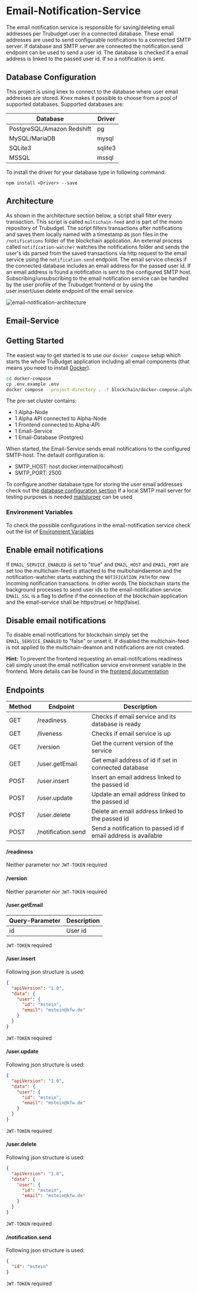 # Email-Notification-Service

The email notification service is responsible for saving/deleting email addresses per Trubudget user in a connected
database. These email addresses are used to send configurable notifications to a connected SMTP server. If database and
SMTP server are connected the notification.send endpoint can be used to send a user id. The database is checked if a
email address is linked to the passed user id. If so a notification is sent.

## Database Configuration

This project is using knex to connect to the database where user email addresses are stored. Knex makes it possible to
choose from a pool of supported databases.
Supported databases are:

| Database                   | Driver  |
| -------------------------- | ------- |
| PostgreSQL/Amazon Redshift | pg      |
| MySQL/MariaDB              | mysql   |
| SQLite3                    | sqlite3 |
| MSSQL                      | mssql   |

To install the driver for your database type in following command:

```
npm install <Driver> --save
```

## Architecture

As shown in the architecture section below, a script shall filter every transaction. This script is
called `multichain-feed` and is part of the mono repository of Trubudget. The script filters transactions after
notifications and saves them locally named with a timestamp as json files in the `/notifications` folder of the
blockchain application.
An external process called `notification-watcher` watches the notifications folder and sends the user's ids parsed from
the saved transactions via http request to the email service using the `notification.send` endpoint.
The email service checks if the connected database includes an email address for the passed user id. If an email address
is found a notification is sent to the configured SMTP host.
Subscribing/unsubscribing to the email notification service can be handled by the user profile of the Trubudget frontend
or by using the user.insert/user.delete endpoint of the email service.

![email-notification-architecture](./doc/images/email-notification-architecture.png)

## Email-Service

## Getting Started

The easiest way to get started is to use our `docker compose` setup which starts the whole TruBudget
application including all email components (that means you need to
install [Docker](https://www.docker.com/community-edition#/download)).

```bash
cd docker-compose
cp .env.example .env
docker compose --project-directory . -f blockchain/docker-compose.alphanode.yml -f api/docker-compose.yml -f frontend/docker-compose.yml -f email-notification-service/docker-compose.yml up
```

The pre-set cluster contains:

- 1 Alpha-Node
- 1 Alpha API connected to Alpha-Node
- 1 Frontend connected to Alpha-API
- 1 Email-Service
- 1 Email-Database (Postgres)

When started, the Email-Service sends email notifications to the configured SMTP-host. The default configuration is:

- SMTP_HOST: host.docker.internal(localhost)
- SMTP_PORT: 2500

To configure another database type for storing the user email addresses check out
the [database configuration section](#database-configuration)
If a local SMTP mail server for testing purposes is needed [mailslurper](https://github.com/mailslurper/mailslurper) can
be used

### Environment Variables

To check the possible configurations in the email-notification service check out
the list of [Environment Variables](./environment-variables.md)

## Enable email notifications

If `EMAIL_SERVICE_ENABLED` is set to "true" and `EMAIL_HOST` and `EMAIL_PORT` are set too the multichain-feed is attached to the multichaindaemon and the notification-watcher starts watching the `NOTIFICATION_PATH` for new incoming notification transactions. In other words The blockchain starts the background processes to send user ids to the email-notification service. `EMAIL_SSL` is a flag to define if the connection of the blockchain application and the email-service shall be https(true) or http(false).

## Disable email notifications

To disable email notifications for blockchain simply set the `EMAIL_SERVICE_ENABLED` to "false" or unset it.
If disabled the multichain-feed is not applied to the multichain-deamon and notifications are not created.

**Hint:** To prevent the frontend requesting an email-notifcations readiness call simply unset the email notification
service environment variable in the frontend. More details can be found in
the [frontend documentation](../frontend/README.md#email-notifications)

## Endpoints

| Method | Endpoint           | Description                                                    |
| ------ | ------------------ | -------------------------------------------------------------- |
| GET    | /readiness         | Checks if email service and its database is ready              |
| GET    | /liveness          | Checks if email service is up                                  |
| GET    | /version           | Get the current version of the service                         |
| GET    | /user.getEmail     | Get email address of id if set in connected database           |
| POST   | /user.insert       | Insert an email address linked to the passed id                |
| POST   | /user.update       | Update an email address linked to the passed id                |
| POST   | /user.delete       | Delete an email address linked to the passed id                |
| POST   | /notification.send | Send a notification to passed id if email address is available |

#### /readiness

Neither parameter nor `JWT-TOKEN` required

#### /version

Neither parameter nor `JWT-TOKEN` required

#### /user.getEmail

| Query-Parameter | Description |
| --------------- | ----------- |
| id              | User id     |

`JWT-TOKEN` required

#### /user.insert

Following json structure is used:

```json
{
  "apiVersion": "1.0",
  "data": {
    "user": {
      "id": "mstein",
      "email": "mstein@kfw.de"
    }
  }
}
```

`JWT-TOKEN` required

#### /user.update

Following json structure is used:

```json
{
  "apiVersion": "1.0",
  "data": {
    "user": {
      "id": "mstein",
      "email": "mstein@kfw.de"
    }
  }
}
```

`JWT-TOKEN` required

#### /user.delete

Following json structure is used:

```json
{
  "apiVersion": "1.0",
  "data": {
    "user": {
      "id": "mstein",
      "email": "mstein@kfw.de"
    }
  }
}
```

`JWT-TOKEN` required

#### /notification.send

Following json structure is used:

```json
{
  "id": "mstein"
}
```

`JWT-TOKEN` required
